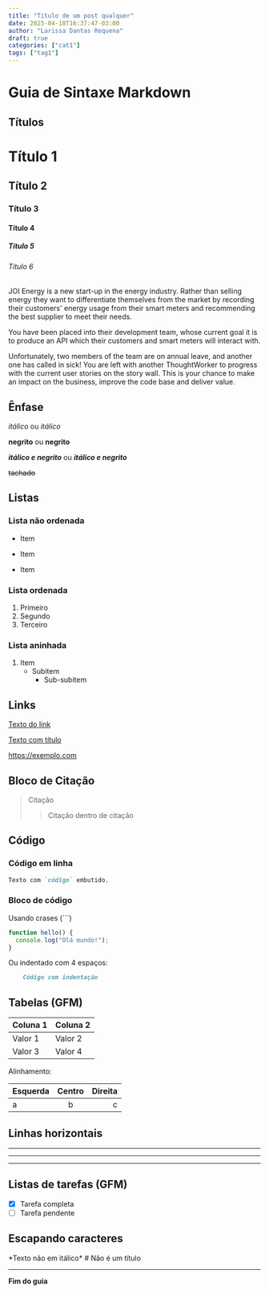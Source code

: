 ```yaml
---
title: "Titulo de um post qualquer"
date: 2025-04-18T16:37:47-03:00
author: "Larissa Dantas Requena"
draft: true
categories: ["cat1"]
tags: ["tag1"]
---
```

# Guia de Sintaxe Markdown

## Títulos


# Título 1
## Título 2
### Título 3
#### Título 4
##### Título 5
###### Título 6

JOI Energy is a new start-up in the energy industry. Rather than selling energy they want to differentiate themselves
from the market by recording their customers' energy usage from their smart meters and recommending the best supplier to
meet their needs.

You have been placed into their development team, whose current goal it is to produce an API which their customers and
smart meters will interact with.

Unfortunately, two members of the team are on annual leave, and another one has called in sick! You are left with
another ThoughtWorker to progress with the current user stories on the story wall. This is your chance to make an impact
on the business, improve the code base and deliver value.

## Ênfase

*itálico* ou _itálico_

**negrito** ou __negrito__

***itálico e negrito*** ou ___itálico e negrito___

~~tachado~~

## Listas

### Lista não ordenada

- Item
* Item
+ Item


### Lista ordenada

1. Primeiro
2. Segundo
3. Terceiro


### Lista aninhada

1. Item
   - Subitem
     - Sub-subitem

## Links

[Texto do link](https://exemplo.com)

[Texto com título](https://exemplo.com "Título do link")

<https://exemplo.com>

<!-- ## Imagens -->

<!-- ![Texto alternativo](imagem.jpg) -->

<!-- ![Com título](imagem.jpg "Título da imagem") -->

## Bloco de Citação

> Citação
>> Citação dentro de citação

## Código

### Código em linha

```markdown
Texto com `código` embutido.
```

### Bloco de código

Usando crases (```)
```javascript
function hello() {
  console.log("Olá mundo!");
}
```

Ou indentado com 4 espaços:

```markdown
    Código com indentação
```

## Tabelas (GFM)


| Coluna 1 | Coluna 2 |
|----------|----------|
| Valor 1  | Valor 2  |
| Valor 3  | Valor 4  |

Alinhamento:

| Esquerda | Centro  | Direita |
|:---------|:-------:|--------:|
| a        |   b     |      c  |

## Linhas horizontais

---

***

___


## Listas de tarefas (GFM)

- [x] Tarefa completa
- [ ] Tarefa pendente

## Escapando caracteres

\*Texto não em itálico\*
\# Não é um título

---

**Fim do guia**